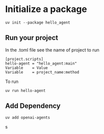 # Initialize a package

```
uv init --package hello_agent
```

## Run your project

In the .toml file see the name of project to run

```
[project.scripts]
hello-agent = "hello_agent:main"
Variable    = Value
Variable    = project_name:method
```

To run

```
uv run hello-agent
```

## Add Dependency

```
uv add openai-agents
```

s
